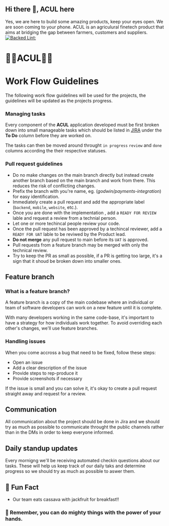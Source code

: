## Hi there 👋, ACUL here
Yes, we are here to build some amazing products, keep your eyes open. We are soon coming to your phone.
ACUL is an agriculural finetech product that aims at bridging the gap between farmers, customers and suppliers.
[![Backed Lint:](https://badge.buildkite.com/ff456452b5225774b288783aec54829bdb7a40734d027f15ff.svg)](https://buildkite.com/miv/backend-lint)
# 🚀🚀ACUL🚀🚀

# Work Flow Guidelines
The following work flow guidelines will be used for the projects, the guidelines will be updated as the projects progress.

### Managing tasks
Every component of the **ACUL** application developed must be first broken down into small manageable tasks which should be listed in [JIRA](https://agrimart.atlassian.net/jira/software/projects/AGRO/boards/2) under the **To Do** column before they are worked on. 

The tasks can then be moved around throught `in progress` `review` and `done` columns according the their respective statuses.

### Pull request guidelines
- Do no make changes on the main branch directly but instead create another branch based on the main branch and work from there. This reduces the risk of conflicting changes.
- Prefix the branch with you're name, eg. (*godwin/payments-integration*) for easy identification.
- Immediately create a pull request and add the appropriate label (`backend`, `mobile`, `website`, etc.).
- Once you are done with the implementation , add a `READY FOR REVIEW` lable and request a review from a technial person.
- Let one or more techincal people review your code.
- Once the pull request has been approved by a techincal reviewer, add a `READY FOR UAT` lable to be reviwed by the Product lead.
- **Do not merge** any pull request to main before its `UAT` is approved.
- Pull requests from a feature branch may be merged with only the technical review.
- Try to keep the PR as small as possible, if a PR is getting too large, it's a sign that it shoud be broken down into smaller ones.

## Feature branch
### What is a feature branch?
A feature branch is a copy of the main codebase where an individual or team of software developers can work on a new feature until it is complete.

With many developers working in the same code-base, it's important to have a strategy for how individuals work together. To avoid overriding each other's changes, we'll use feature branches.

### Handling issues
When you come accross a bug that need to be fixed, follow these steps:
- Open an issue 
- Add a clear description of the issue
- Provide steps to rep-produce it
- Provide screenshots if necessary

If the issue is small and you can solve it, it's okay to create a pull request straight away and request for a review.

## Communication
All communication about the project should be done in Jira and we should try as much as possible to communicate throught the public channels rather than in the DMs in order to keep everyone informed.

## Daily standup updates
Every mornigng we'll be receiving automated checkin questions about our tasks. These will help us keep track of our daily taks and determine progress so we should try as much as possible to aswer them.

## 🍿 Fun Fact 
- Our team eats cassava with jackfruit for breakfast!!
### 🧙 Remember, you can do mighty things with the power of your hands. 
<!--

**Here are some ideas to get you started:**
👩‍💻 Useful resources - where can the community find your docs? Is there anything else the community should know?
🍿 Fun facts - what does your team eat for breakfast?
🧙 Remember, you can do mighty things with the power of [Markdown](https://docs.github.com/github/writing-on-github/getting-started-with-writing-and-formatting-on-github/basic-writing-and-formatting-syntax)
-->
